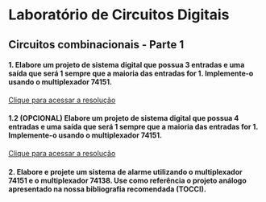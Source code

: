 # Laboratório de Circuitos Digitais

## Circuitos combinacionais - Parte 1
 
#### 1. Elabore um projeto de sistema digital que possua 3 entradas e uma saída que será 1 sempre que a maioria das entradas for 1. Implemente-o usando o multiplexador 74151.

[Clique para acessar a resolução](https://github.com/thearthurlima/EngenhariaEletrica/tree/main/LABCD/1-circ-combin-mux-74151)

#### 1.2 (OPCIONAL) Elabore um projeto de sistema digital que possua 4 entradas e uma saída que será 1 sempre que a maioria das entradas for 1. Implemente-o usando o multiplexador 74151.

[Clique para acessar a resolução](https://github.com/thearthurlima/EngenhariaEletrica/tree/main/LABCD/1.2-circ-combin-mux-74151-%26-74157)



#### 2. Elabore e projete um sistema de alarme utilizando o multiplexador 74151 e o multiplexador 74138. Use como referência o projeto análogo apresentado na nossa bibliografia recomendada (TOCCI).
